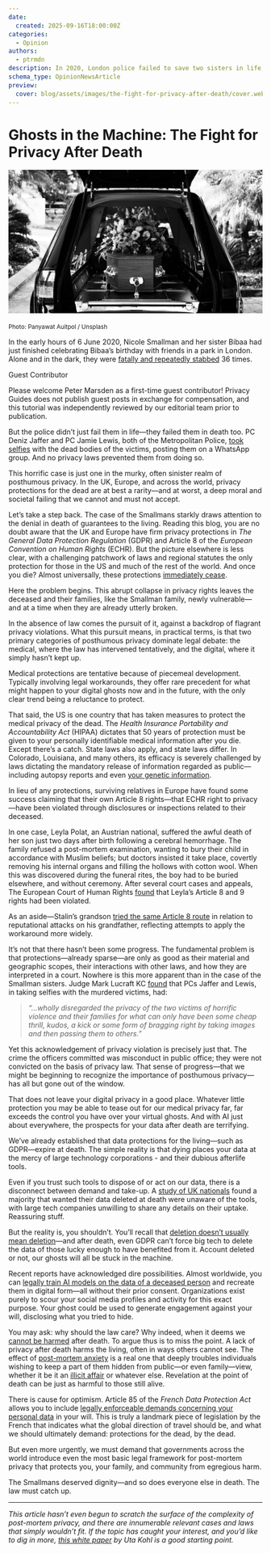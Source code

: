 ```yaml
---
date:
  created: 2025-09-16T18:00:00Z
categories:
  - Opinion
authors:
  - ptrmdn
description: In 2020, London police failed to save two sisters in life, then violated their privacy in death. This is a call to arms for posthumous privacy rights.
schema_type: OpinionNewsArticle
preview:
  cover: blog/assets/images/the-fight-for-privacy-after-death/cover.webp
---
```

# Ghosts in the Machine: The Fight for Privacy After Death

![](../assets/images/the-fight-for-privacy-after-death/cover.webp)

<small aria-hidden="true">Photo: Panyawat Auitpol / Unsplash</small>

In the early hours of 6 June 2020, Nicole Smallman and her sister Bibaa had just finished celebrating Bibaa’s birthday with friends in a park in London. Alone and in the dark, they were [fatally and repeatedly stabbed](https://en.wikipedia.org/wiki/Murders_of_Bibaa_Henry_and_Nicole_Smallman) 36 times.<!-- more -->

<div class="admonition note" markdown>
<p class="admonition-title">Guest Contributor</p>

Please welcome Peter Marsden as a first-time guest contributor! Privacy Guides does not publish guest posts in exchange for compensation, and this tutorial was independently reviewed by our editorial team prior to publication.

</div>

But the police didn’t just fail them in life—they failed them in death too. PC Deniz Jaffer and PC Jamie Lewis, both of the Metropolitan Police, [took selfies](https://www.theguardian.com/uk-news/2021/dec/06/two-met-police-officers-jailed-photos-murdered-sisters-deniz-jaffer-jamie-lewis-nicole-smallman-bibaa-henry) with the dead bodies of the victims, posting them on a WhatsApp group. And no privacy laws prevented them from doing so.

This horrific case is just one in the murky, often sinister realm of posthumous privacy. In the UK, Europe, and across the world, privacy protections for the dead are at best a rarity—and at worst, a deep moral and societal failing that we cannot and must not accept.

Let’s take a step back. The case of the Smallmans starkly draws attention to the denial in death of guarantees to the living. Reading this blog, you are no doubt aware that the UK and Europe have firm privacy protections in *The General Data Protection Regulation* (GDPR) and Article 8 of the *European Convention on Human Rights* (ECHR). But the picture elsewhere is less clear, with a challenging patchwork of laws and regional statutes the only protection for those in the US and much of the rest of the world. And once you die? Almost universally, these protections [immediately cease](https://gdpr-info.eu/recitals/no-27/).

Here the problem begins. This abrupt collapse in privacy rights leaves the deceased and their families, like the Smallman family, newly vulnerable—and at a time when they are already utterly broken.

In the absence of law comes the pursuit of it, against a backdrop of flagrant privacy violations. What this pursuit means, in practical terms, is that two primary categories of posthumous privacy dominate legal debate: the medical, where the law has intervened tentatively, and the digital, where it simply hasn’t kept up.

Medical protections are tentative because of piecemeal development. Typically involving legal workarounds, they offer rare precedent for what might happen to your digital ghosts now and in the future, with the only clear trend being a reluctance to protect.

That said, the US is one country that has taken measures to protect the medical privacy of the dead. The *Health Insurance Portability and Accountability Act* (HIPAA) dictates that 50 years of protection must be given to your personally identifiable medical information after you die. Except there’s a catch. State laws also apply, and state laws differ. In Colorado, Louisiana, and many others, its efficacy is severely challenged by laws dictating the mandatory release of information regarded as public—including autopsy reports and even [your genetic information](http://dx.doi.org.ezp.lib.cam.ac.uk/10.1177/1073110516654124).

In lieu of any protections, surviving relatives in Europe have found some success claiming that their own Article 8 rights—that ECHR right to privacy—have been violated through disclosures or inspections related to their deceased.

In one case, Leyla Polat, an Austrian national, suffered the awful death of her son just two days after birth following a cerebral hemorrhage. The family refused a post-mortem examination, wanting to bury their child in accordance with Muslim beliefs; but doctors insisted it take place, covertly removing his internal organs and filling the hollows with cotton wool. When this was discovered during the funeral rites, the boy had to be buried elsewhere, and without ceremony. After several court cases and appeals, The European Court of Human Rights [found](https://hudoc.echr.coe.int/rum#%7B%22itemid%22:%5B%22002-13361%22%5D%7D) that Leyla’s Article 8 and 9 rights had been violated.

As an aside—Stalin’s grandson [tried the same Article 8 route](https://hudoc.echr.coe.int/eng#%7B%22itemid%22:%5B%22001-150568%22%5D%7D) in relation to reputational attacks on his grandfather, reflecting attempts to apply the workaround more widely.

It’s not that there hasn’t been some progress. The fundamental problem is that protections—already sparse—are only as good as their material and geographic scopes, their interactions with other laws, and how they are interpreted in a court. Nowhere is this more apparent than in the case of the Smallman sisters. Judge Mark Lucraft KC [found](https://www.judiciary.uk/wp-content/uploads/2022/07/R-v-Jaffer-Lewis-sentencing-061221.pdf) that PCs Jaffer and Lewis, in taking selfies with the murdered victims, had:

> *“…wholly disregarded the privacy of the two victims of horrific violence and their families for what can only have been some cheap thrill, kudos, a kick or some form of bragging right by taking images and then passing them to others.”*

Yet this acknowledgement of privacy violation is precisely just that. The crime the officers committed was misconduct in public office; they were not convicted on the basis of privacy law. That sense of progress—that we might be beginning to recognize the importance of posthumous privacy—has all but gone out of the window.

That does not leave your digital privacy in a good place. Whatever little protection you may be able to tease out for our medical privacy far, far exceeds the control you have over your virtual ghosts. And with AI just about everywhere, the prospects for your data after death are terrifying.

We’ve already established that data protections for the living—such as GDPR—expire at death. The simple reality is that dying places your data at the mercy of large technology corporations - and their dubious afterlife tools.

Even if you trust such tools to dispose of or act on our data, there is a disconnect between demand and take-up. A [study of UK nationals](https://www.tandfonline.com/doi/full/10.1080/13600869.2025.2506164#abstract) found a majority that wanted their data deleted at death were unaware of the tools, with large tech companies unwilling to share any details on their uptake. Reassuring stuff.

But the reality is, you shouldn’t. You’ll recall that [deletion doesn’t usually mean deletion](https://www.privacyguides.org/en/basics/account-deletion/)—and after death, even GDPR can’t force big tech to delete the data of those lucky enough to have benefited from it. Account deleted or not, our ghosts will all be stuck in the machine.

Recent reports have acknowledged dire possibilities. Almost worldwide, you can [legally train AI models on the data of a deceased person](https://www.reuters.com/article/world/data-of-the-dead-virtual-immortality-exposes-holes-in-privacy-laws-idUSKBN21Z0NE/) and recreate them in digital form—all without their prior consent. Organizations exist purely to scour your social media profiles and activity for this exact purpose. Your ghost could be used to generate engagement against your will, disclosing what you tried to hide.

You may ask: why should the law care? Why indeed, when it deems we [cannot be harmed](https://doi.org/10.1093/acprof:oso/9780199607860.003.0003) after death. To argue thus is to miss the point. A lack of privacy after death harms the living, often in ways others cannot see. The effect of [post-mortem anxiety](https://www.tandfonline.com/doi/full/10.1080/17577632.2024.2438395#d1e120) is a real one that deeply troubles individuals wishing to keep a part of them hidden from public—or even family—view, whether it be it an [illicit affair](https://www.cardozoaelj.com/wp-content/uploads/2011/02/Edwards-Galleyed-FINAL.pdf) or whatever else. Revelation at the point of death can be just as harmful to those still alive.

There is cause for optimism. Article 85 of the *French Data Protection Act* allows you to include [legally enforceable demands concerning your personal data](https://www.cnil.fr/fr/la-loi-informatique-et-libertes#article85) in your will. This is truly a landmark piece of legislation by the French that indicates what the global direction of travel should be, and what we should ultimately demand: protections for the dead, by the dead.

But even more urgently, we must demand that governments across the world introduce even the most basic legal framework for post-mortem privacy that protects you, your family, and community from egregious harm.

The Smallmans deserved dignity—and so does everyone else in death. The law must catch up.

---

*This article hasn’t even begun to scratch the surface of the complexity of post-mortem privacy, and there are innumerable relevant cases and laws that simply wouldn’t fit. If the topic has caught your interest, and you’d like to dig in more, [this white paper](https://doi.org/10.1016/j.clsr.2022.105737) by Uta Kohl is a good starting point.*
